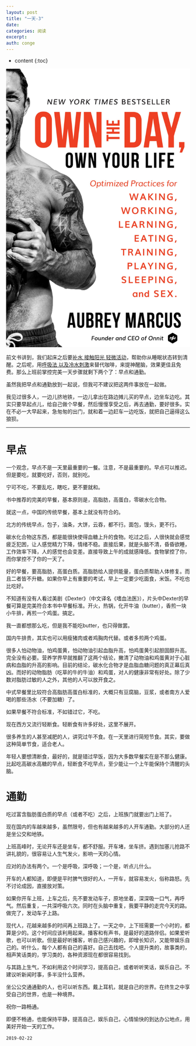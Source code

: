 ```yaml
---
layout: post
title: "一天-3"
date:
categories: 阅读
excerpt:
auth: conge
---
```

* content
{:toc}

![《Own the day, Own your life》](/assets/images/阅读/118382-0e0f7f91dcb7cdec.png)

前文书讲到，我们起床之后要[补水 接触阳光 轻微活动](https://www.jianshu.com/p/3494e6862f33)，帮助你从睡眠状态转到清醒。之后呢，用[呼吸法 以及冷水刺激](https://www.jianshu.com/p/468305d5c1cf)来替代咖啡，来提神醒脑，效果更佳且免费。那么上班前掌控完美一天步骤就剩下两个了：早点和通勤。

虽然我把早点和通勤放到一起说，但我可不建议把这两件事放在一起做。

我见过很多人，一边儿挤地铁，一边儿拿出在路边摊儿买的早点，边坐车边吃。其实只要早起点儿，给自己做个早餐，然后慢慢享受之后，再去通勤，要好很多。实在不必一大早起来，急匆匆的出门，就和着一边赶车一边吃饭，就把自己逼得这么狼狈。

-----

# 早点

一个观念，早点不是一天里最重要的一餐。注意，不是最重要的。早点可以推迟。但是要吃，就要吃好，否则，就别吃。

宁可不吃，不要乱吃，瞎吃，更不要就和。

书中推荐的完美的早餐，基本原则是，高脂肪，高蛋白，零碳水化合物。

就这一点，中国的传统早餐，基本上就没有符合的。

北方的传统早点，包子，油条，大饼，云吞，都不行。面包，馒头，更不行。

碳水化合物这东西，都是能很快使得血糖上升的食物。吃过之后，人很快就会感觉疲乏犯困，让人感觉精力下降，情绪不稳。直接后果，就是头脑不清，昏昏欲睡，工作效率下降，人的感觉也会变差。直接导致上午的成就感降低。食物掌控了你，而你掌控不了你的一天了。

好的早餐，要高脂肪，高蛋白质。高脂肪给人提供能量，蛋白质帮助人体修复。而且二者皆不升糖。如果你早上有重要的考试，早上一定要少吃面食，米饭。不吃也比吃好。

不知道有没有人看过美剧《Dexter》（中文译名《嗜血法医》），片头中Dexter的早餐可算是完美符合本书中早餐标准。开火，热锅，化开牛油（butter），香煎一块小牛排，再煎一个鸡蛋。搞定。

我一直都想那么吃，但是我不能吃butter，也只得做罢。

国内牛排贵，其实也可以用瘦猪肉或者鸡胸肉代替。或者多煎两个鸡蛋。

很多人怕动物油，怕鸡蛋黄，怕动物油引起血脂升高，怕鸡蛋黄引起胆固醇升高。完全没有必要。营养学界早就推翻了这两个结论，撇清了动物油和鸡蛋黄对于心脏病和血脂的升高的影响。目前的结论，碳水化合物才是血脂血糖问题的真正幕后真凶。而好的动物脂肪（吃草的牛的牛油）和鸡蛋，对人的健康非常有好处。除了少数对脂肪过敏的人之外，其他的人可以放开食之。

中式早餐里比较符合高脂肪高蛋白标准的，大概只有豆腐脑，豆浆，或者南方人爱喝的那些汤水（不要加糖）了。

如果早餐不符合标准，不如错过它，不吃。

现在西方又流行轻断食。轻断食有许多好处，这里不展开。

很多养生的人甚至减肥的人，讲究过午不食。在一天里进行简短节食。其实，要做这种简单节食，适合老人。

年轻人要想清断食，最好的，就是错过早饭，因为大多数早餐实在是不那么健康。比起吃高碳水高糖的早点，轻断食不吃早点，至少能让一个上午能保持个清醒的头脑。

# 通勤

吃过富含脂肪蛋白质的早点（或者不吃）之后，上班族门就要出门上班了。

现在国内的车越来越多，虽然限号，但也有越来越多的人开车通勤。大部分的人还是坐公交和地铁。

上班高峰时，无论开车还是坐车，都不舒服。开车堵，坐车挤。遇到加塞儿抢路不讲礼貌的，很容易让人生气发火，影响一天的心情。

应对的办法有两个。一个是呼吸，深呼吸；一个是，听点儿什么。

开车的人都知道，即便是平时脾气很好的人，一开车，就容易发火，俗称路怒。先不讨论成因，直接放对策。

如果你开车上班，上车之后，先不要发动车子，原地坐着，深深吸一口气，再呼气。然后重复，一共深呼吸六次。同时在头脑中重复，我要平静的走完今天的路。做完了，发动车子上路。

现代人，花越来越多的时间再上班路上了。一天之中，上下班需要一个小时的，都算是少的。这个时间应该利用起来。播客和有声书，是最好的道路伴侣。如果爱听歌，也可以听歌。但是最好听播客，听自己感兴趣的，即增长知识，又能带娱乐自己的。听什么，每个人都有自己的喜好。自己去找吧。个人提升类的，故事类的，相声笑话类的，学习类的，各种资源现在都很容易找到。

与其路上生气，不如利用这个时间学习，提高自己，或者听听笑话，娱乐自己。不建议听新闻时事，多半没什么营养。

坐公公交通通勤的人，也可以听东西。戴上耳机，就是自己的世界。在终生之中享受自己的世界，也是一种境界。

祝你一路畅通。

即便不畅通，也能保持平静，提高自己，娱乐自己，心情愉快的到达办公地点，用美好开始一天的工作。

```
2019-02-22
```
